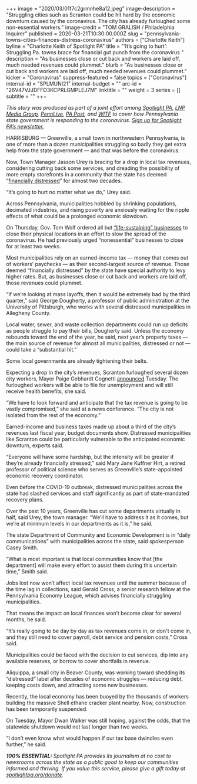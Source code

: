 +++
image = "2020/03/01f7c2grmnhe8a12.jpeg"
image-description = "Struggling cities such as Scranton could be hit hard by the economic downturn caused by the coronavirus. The city has already furloughed some non-essential workers."
image-credit = "TOM GRALISH / Philadelphia Inquirer"
published = 2020-03-21T10:30:00.000Z
slug = "pennsylvania-towns-cities-finances-distress-coronavirus"
authors = ["Charlotte Keith"]
byline = "Charlotte Keith of Spotlight PA"
title = "‘It’s going to hurt’: Struggling Pa. towns brace for financial gut punch from the coronavirus "
description = "As businesses close or cut back and workers are laid off, much needed revenues could plummet."
blurb = "As businesses close or cut back and workers are laid off, much needed revenues could plummet."
kicker = "Coronavirus"
suppress-featured = false
topics = ["Coronavirus"]
internal-id = "SPLMUNI21"
internal-budget = ""
arc-id = "26V47VJJDFFD3KCPRLGMPLEJ7M"
linktitle = ""
weight = 3
series = []
subtitle = ""
+++

<i>This story was produced as part of a joint effort among </i><a href="https://www.spotlightpa.org/"><i>Spotlight PA</i></a><i>, </i><a href="https://lancasteronline.com/"><i>LNP Media Group</i></a><i>, </i><a href="https://www.pennlive.com/"><i>PennLive</i></a><i>, </i><a href="https://papost.org/"><i>PA Post</i></a><i>, and </i><a href="https://www.witf.org/"><i>WITF</i></a><i> to cover how Pennsylvania state government is responding to the coronavirus. </i><a href="https://www.spotlightpa.org/newsletters"><i>Sign up for Spotlight PA’s newsletter.</i></a>

HARRISBURG — Greenville, a small town in northwestern Pennsylvania, is one of more than a dozen municipalities struggling so badly they get extra help from the state government — and that was before the coronavirus.

Now, Town Manager Jasson Urey is bracing for a drop in local tax revenues, considering cutting back some services, and dreading the possibility of more empty storefronts in a community that the state has deemed “<a href="https://dced.pa.gov/local-government/act-47-financial-distress/">financially distressed</a>” for almost two decades.

“It’s going to hurt no matter what we do,” Urey said.

Across Pennsylvania, municipalities hobbled by shrinking populations, decimated industries, and rising poverty are anxiously waiting for the ripple effects of what could be a prolonged economic slowdown.

On Thursday, Gov. Tom Wolf ordered all but <a href="https://www.spotlightpa.org/news/2020/03/pennsylvania-coronavirus-life-sustaining-wolf-mandatory-shutdown-order-full-list/">“life-sustaining” businesses</a> to close their physical locations in an effort to slow the spread of the coronavirus. He had previously urged “nonessential” businesses to close for at least two weeks.

Most municipalities rely on an earned-income tax — money that comes out of workers’ paychecks — as their second-largest source of revenue. Those deemed “financially distressed” by the state have special authority to levy higher rates. But, as businesses close or cut back and workers are laid off, those revenues could plummet.

<script src="https://www.spotlightpa.org/embed.js" async></script><div data-spl-embed-version="1" data-spl-src="https://www.spotlightpa.org/embeds/donate/"></div>

“If we’re looking at mass layoffs, then it would be extremely bad by the third quarter,” said George Dougherty, a professor of public administration at the University of Pittsburgh, who works with several distressed municipalities in Allegheny County.

Local water, sewer, and waste collection departments could run up deficits as people struggle to pay their bills, Dougherty said. Unless the economy rebounds toward the end of the year, he said, next year’s property taxes — the main source of revenue for almost all municipalities, distressed or not — could take a “substantial hit.”

Some local governments are already tightening their belts.

Expecting a drop in the city’s revenues, Scranton furloughed several dozen city workers, Mayor Paige Gebhardt Cognetti <a href="https://www.thetimes-tribune.com/news/scranton-to-furlough-a-few-dozen-noncritical-workers-1.2608503">announced</a> Tuesday. The furloughed workers will be able to file for unemployment and will still receive health benefits, she said.

“We have to look forward and anticipate that the tax revenue is going to be vastly compromised,” she said at a news conference. “The city is not isolated from the rest of the economy.”

Earned-income and business taxes made up about a third of the city’s revenues last fiscal year, budget documents show. Distressed municipalities like Scranton could be particularly vulnerable to the anticipated economic downturn, experts said.

“Everyone will have some hardship, but the intensity will be greater if they’re already financially stressed,” said Mary Jane Kuffner Hirt, a retired professor of political science who serves as Greenville’s state-appointed economic recovery coordinator.

Even before the COVID-19 outbreak, distressed municipalities across the state had slashed services and staff significantly as part of state-mandated recovery plans.

Over the past 10 years, Greenville has cut some departments virtually in half, said Urey, the town manager. “We’ll have to address it as it comes, but we’re at minimum levels in our departments as it is,” he said.

The state Department of Community and Economic Development is in “daily communications” with municipalities across the state, said spokesperson Casey Smith.

“What is most important is that local communities know that [the department] will make every effort to assist them during this uncertain time,” Smith said.

<script src="https://www.spotlightpa.org/embed.js" async></script><div data-spl-embed-version="1" data-spl-src="https://www.spotlightpa.org/embeds/newsletter/"></div>

Jobs lost now won’t affect local tax revenues until the summer because of the time lag in collections, said Gerald Cross, a senior research fellow at the Pennsylvania Economy League, which advises financially struggling municipalities.

That means the impact on local finances won’t become clear for several months, he said.

“It’s really going to be day by day as tax revenues come in, or don't come in, and they still need to cover payroll, debt service and pension costs,” Cross said.

Municipalities could be faced with the decision to cut services, dip into any available reserves, or borrow to cover shortfalls in revenue.

Aliquippa, a small city in Beaver County, was working toward shedding its “distressed” label after decades of economic struggles — reducing debt, keeping costs down, and attracting some new businesses.

Recently, the local economy has been buoyed by the thousands of workers building the massive Shell ethane cracker plant nearby. Now, construction has been temporarily suspended.

On Tuesday, Mayor Dwan Walker was still hoping, against the odds, that the statewide shutdown would not last longer than two weeks.

“I don’t even know what would happen if our tax base dwindles even further,” he said.

<i><b>100% ESSENTIAL: </b></i><i>Spotlight PA provides its journalism at no cost to newsrooms across the state as a public good to keep our communities informed and thriving. If you value this service, please give a gift today at </i><a href="https://www.spotlightpa.org/donate"><i>spotlightpa.org/donate</i></a><i>.</i>

<script src="https://www.spotlightpa.org/embed.js" async></script><div data-spl-embed-version="1" data-spl-src="https://www.spotlightpa.org/embeds/tips/?tip_text=Do%20you%20have%20a%20tip%20about%20%3Cb%3Ehow%20Pa.'s%20government%20is%20responding%20to%20the%20coronavirus%3C%2Fb%3E%3F%20Tell%20us."></div>

